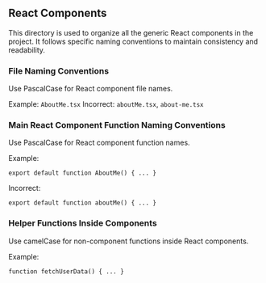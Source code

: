 ## React Components

This directory is used to organize all the generic React components in the project. It follows specific naming conventions to maintain consistency and readability.

### File Naming Conventions

Use PascalCase for React component file names.

Example: `AboutMe.tsx`
Incorrect: `aboutMe.tsx`, `about-me.tsx`

### Main React Component Function Naming Conventions

Use PascalCase for React component function names.

Example:

```tsx
export default function AboutMe() { ... }
```

Incorrect:

```tsx
export default function aboutMe() { ... }
```

### Helper Functions Inside Components

Use camelCase for non-component functions inside React components.

Example:

```tsx
function fetchUserData() { ... }
```
